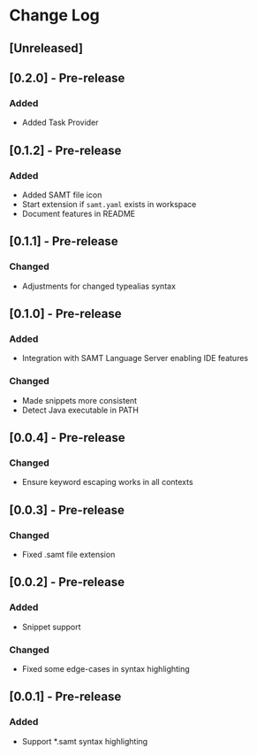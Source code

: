 # Change Log

## [Unreleased]

## [0.2.0] - Pre-release

### Added

- Added Task Provider

## [0.1.2] - Pre-release

### Added

- Added SAMT file icon
- Start extension if `samt.yaml` exists in workspace
- Document features in README

## [0.1.1] - Pre-release

### Changed

- Adjustments for changed typealias syntax

## [0.1.0] - Pre-release

### Added

- Integration with SAMT Language Server enabling IDE features

### Changed

- Made snippets more consistent
- Detect Java executable in PATH

## [0.0.4] - Pre-release

### Changed

- Ensure keyword escaping works in all contexts

## [0.0.3] - Pre-release

### Changed

- Fixed .samt file extension

## [0.0.2] - Pre-release

### Added

- Snippet support

### Changed

- Fixed some edge-cases in syntax highlighting

## [0.0.1] - Pre-release

### Added

- Support \*.samt syntax highlighting
